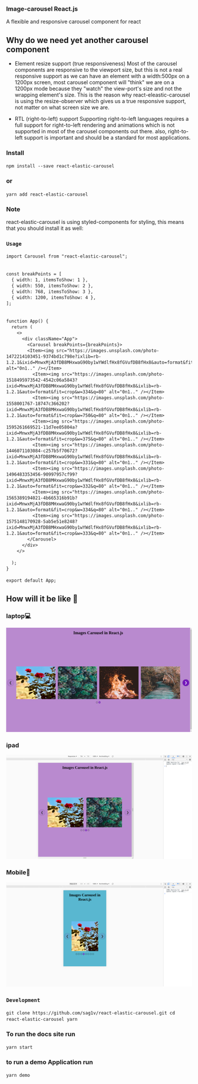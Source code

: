 ### Image-carousel React.js

A flexible and responsive carousel component for react


## Why do we need yet another carousel component

- Element resize support (true responsiveness)
Most of the carousel components are responsive to the viewport size, but this is not a real responsive support as we can have an element with a width:500px on a 1200px screen, most carousel component will "think" we are on a 1200px mode because they "watch" the view-port's size and not the wrapping element's size. This is the reason why react-eleastic-carousel is using the resize-observer which gives us a true responsive support, not matter on what screen size we are.

- RTL (right-to-left) support
Supporting right-to-left languages requires a full support for right-to-left rendering and animations which is not supported in most of the carousel components out there. also, right-to-left support is important and should be a standard for most applications.



###  Install

`npm install --save react-elastic-carousel`

### or

`yarn add react-elastic-carousel`

### Note
react-elastic-carousel is using styled-components for styling, this means that you should install it as well:

### `Usage`

```
import Carousel from "react-elastic-carousel";


const breakPoints = [
  { width: 1, itemsToShow: 1 },
  { width: 550, itemsToShow: 2 },
  { width: 768, itemsToShow: 3 },
  { width: 1200, itemsToShow: 4 },
];


function App() {
  return (
    <>
      <div className="App">
        <Carousel breakPoints={breakPoints}>
        <Item><img src="https://images.unsplash.com/photo-1472214103451-9374bd1c798e?ixlib=rb-1.2.1&ixid=MnwxMjA3fDB8MHxwaG90by1wYWdlfHx8fGVufDB8fHx8&auto=format&fit=crop&w=750&q=80" alt="0n1.." /></Item>
          <Item><img src="https://images.unsplash.com/photo-1518495973542-4542c06a5843?ixid=MnwxMjA3fDB8MHxwaG90by1wYWdlfHx8fGVufDB8fHx8&ixlib=rb-1.2.1&auto=format&fit=crop&w=334&q=80" alt="0n1.." /></Item>
          <Item><img src="https://images.unsplash.com/photo-1558001767-18747c366202?ixid=MnwxMjA3fDB8MHxwaG90by1wYWdlfHx8fGVufDB8fHx8&ixlib=rb-1.2.1&auto=format&fit=crop&w=750&q=80" alt="0n1.." /></Item>
          <Item><img src="https://images.unsplash.com/photo-1595261669521-11d7ee05804a?ixid=MnwxMjA3fDB8MHxwaG90by1wYWdlfHx8fGVufDB8fHx8&ixlib=rb-1.2.1&auto=format&fit=crop&w=375&q=80" alt="0n1.." /></Item>
          <Item><img src="https://images.unsplash.com/photo-1446071103084-c257b5f70672?ixid=MnwxMjA3fDB8MHxwaG90by1wYWdlfHx8fGVufDB8fHx8&ixlib=rb-1.2.1&auto=format&fit=crop&w=331&q=80" alt="0n1.." /></Item>
          <Item><img src="https://images.unsplash.com/photo-1496483353456-90997957cf99?ixid=MnwxMjA3fDB8MHxwaG90by1wYWdlfHx8fGVufDB8fHx8&ixlib=rb-1.2.1&auto=format&fit=crop&w=332&q=80" alt="0n1.." /></Item>
          <Item><img src="https://images.unsplash.com/photo-1565389194021-4b665316b91b?ixid=MnwxMjA3fDB8MHxwaG90by1wYWdlfHx8fGVufDB8fHx8&ixlib=rb-1.2.1&auto=format&fit=crop&w=334&q=80" alt="0n1.." /></Item>
          <Item><img src="https://images.unsplash.com/photo-1575148170928-5ab5e51e8248?ixid=MnwxMjA3fDB8MHxwaG90by1wYWdlfHx8fGVufDB8fHx8&ixlib=rb-1.2.1&auto=format&fit=crop&w=333&q=80" alt="0n1.." /></Item>
        </Carousel>
      </div>
    </>

  );
}

export default App;

```
## How will it be like 🙂

### laptop💻
<img src="public/img/Screenshot from 2021-05-08 18-52-13.png" />

### ipad 

<img src="public/img/Screenshot from 2021-05-08 18-52-34.png" />

### Mobile📱

<img src="public/img/Screenshot from 2021-05-08 18-53-04.png" />


### `Development`

`git clone https://github.com/sag1v/react-elastic-carousel.git
cd react-elastic-carousel
yarn `


### To run the docs site run

`yarn start`

### to run a demo Application run

`yarn demo`
